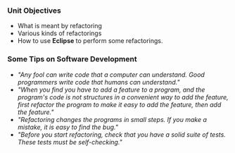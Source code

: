 ### Unit Objectives

- What is meant by refactoring
- Various kinds of refactorings
- How to use __Eclipse__ to perform some refactorings.

### Some Tips on Software Development

- _"Any fool can write code that a computer can understand. Good programmers write code that humans can understand."_
- _"When you find you have to add a feature to a program, and the program's code is not structures in a convenient way to add the feature, first refactor the program to make it easy to add the feature, then add the feature."_
- _"Refactoring changes the programs in small steps. If you make a mistake, it is easy to find the bug."_
- _"Before you start refactoring, check that you have a solid suite of tests. These tests must be self-checking."_